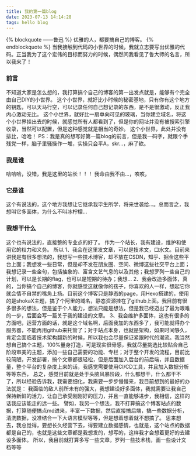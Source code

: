 ```yaml
---
title: 我的第一篇blog
date: 2023-07-13 14:14:28
tags: hello blog
---
```

{% blockquote ——鲁迅 %}
优雅的人，都要搞自己的博客。
{% endblockquote %}
当我接触到代码的小世界的时候，我就立志要写出优雅的代码。正当我为了这个宏伟的目标而努力的时候，偶然间我看见了鲁大师的名言，所以我来了！
### 前言
  不知道大家是怎么想的，我打算搞个自己的博客的第一出发点就是，能够有个完全由自己DIY的小世界。
  这个小世界，就好比小时候的秘密基地，只有你有这个地方的钥匙，可以天马行空，可以记录任何自己想记录的东西，是不是很激动，反正我内心激动无比。
  这个小世界，就好比一扇单向可见的玻璃，当你建立域名，将这个小世界挂出去的时候，就感觉所有人都看到了，但是你的网址并没有被搜索引擎收录，当然可以配置，但是这种感觉就是相当的奇妙。
  这个小世界，此处并没有排比，哈哈！
PS：我是真的想写好第一篇blog的前言，但是我一码字，就跟个手残党一样，脑子里骚操作一堆，实操只会平A，skr...，麻了欸。

### 我是谁
  哈哈哈，没错，我是这里的站长！！！
  我命由我不由...，咳咳，
  
### 它是谁
  这个有说法的，这个地方我想让它继承我毕生所学，将来世袭给...。总而言之，我想叫它多面体，为什么不叫冰柠檬...

### 我想干什么
  这个也有说法的，直接整的专业点的好了。
  作为一个站长，我有建设，维护和使用它的权力和义务。
  所以
  1、我会在这里发文章，可以是技术文，口水文。目前来讲我是有很多想法的，我想写一些技术博客，却不放在CSDN，知乎、掘金这些平台上面；我想发一些日常，但是却不发在朋友圈、空间、微博这些社交平台上面；我想记录一些金句，包括抽象的、富含文艺气息的以及其他；我想罗列一些自己的计划，可以是长期的flag，也可以是短期的待办；我想...
  2、我会改造多面体，真的，当你搞个自己的博客，你就感觉这就像你的孩子，你喜欢的人一样，想起它你就会情不自禁的嘴角上扬。目前这个博客只是静态的page，用Hexo搭建的，使用的是shokaX主题，搞了个阿里的域名，静态资源挂在了github上面。我目前有很多很多的想法，但是鉴于个人能力，想法只能是想法，但是我已经迈出了最为艰难的一步，后面会写一篇关于我的建设的文章。
  3、我会维护多面体，这也有很多的方面吧，运营方面的话，就是这个域名啊，后面我加的东西多了，我可能就得办个服务器，不能再用github来托管了；对于站点本身，也就是架构，如果时间够久，肯定会面临着技术架构翻新的时候，所以我也会尽量保证紧跟时代的潮流。我当然想自己搞个主题，100%量身打造，可是现实很骨感，我就尽量挑选比较贴合自己阶段审美的主题，添加一些自己需要的功能、专栏；对于整个开发的流程，目前比较简陋，开发部署，搞个文章都很轻松，但是后面加入后台的前后端，并且数据量，整个平台的复杂度上来的话，我感觉需要使用CI/CD工具，并且加入数据分析等等东西，
总之，感觉目前就是处于头脑风暴阶段，什么都想干，什么都干不了，所以经验告诉我，我需要细化，我需要一步步慢慢来，我目前想到的最好的办法就是：
我面临的敌人前所未有的强大，我想建设好多面体，我就需要让我自己保持新鲜的活力，让自己承受刚刚好的压力，并且一直能够进步，我相信，这样的话我应该能走的远一些。
譬如，我另一个想法，我不打算搞这个博客站点的数据，打算随便搞点md进来，丰富一下数据，然后直接搞后端，搞一些数据分析，清洗数据，没准结合一下大语言模型等等，但是想着想着就不想搞了。
思来想去，我总觉得，要想长久经营下去，得要建立数据感情，也就是，这个站点的数据都是自己的，也就是这些文章都是我想发的，想写的，这样我才会想着更好的去建设多面体。
所以，我目前就打算多写一些文章，罗列一些技术栈，画一些设计文档等等

